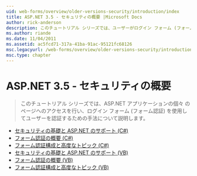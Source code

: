 ```yaml
---
uid: web-forms/overview/older-versions-security/introduction/index
title: ASP.NET 3.5 - セキュリティの概要 |Microsoft Docs
author: rick-anderson
description: このチュートリアル シリーズでは、ユーザーがログイン フォーム (フォーム認証) を使用して、承認の個々 のページへのアクセスを認証するための手法について説明しています.
ms.author: riande
ms.date: 11/04/2011
ms.assetid: ac5fcd71-317a-41ba-91ac-95121fc68126
msc.legacyurl: /web-forms/overview/older-versions-security/introduction
msc.type: chapter
---
```

<a name="aspnet-35---introduction-to-security"></a>ASP.NET 3.5 - セキュリティの概要
====================
> このチュートリアル シリーズでは、ASP.NET アプリケーションの個々 のページへのアクセスを行い、ログイン フォーム (フォーム認証) を使用してユーザーを認証するための手法について説明します。


- [セキュリティの基礎と ASP.NET のサポート (C#)](security-basics-and-asp-net-support-cs.md)
- [フォーム認証の概要 (C#)](an-overview-of-forms-authentication-cs.md)
- [フォーム認証構成と高度なトピック (C#)](forms-authentication-configuration-and-advanced-topics-cs.md)
- [セキュリティの基礎と ASP.NET のサポート (VB)](security-basics-and-asp-net-support-vb.md)
- [フォーム認証の概要 (VB)](an-overview-of-forms-authentication-vb.md)
- [フォーム認証構成と高度なトピック (VB)](forms-authentication-configuration-and-advanced-topics-vb.md)
